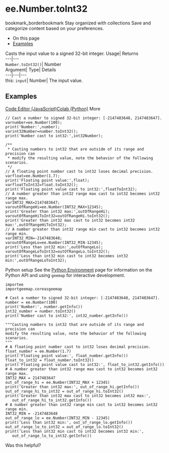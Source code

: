 
#  ee.Number.toInt32 
bookmark_borderbookmark Stay organized with collections  Save and categorize content based on your preferences.
  * On this page
  * [Examples](https://developers.google.com/earth-engine/apidocs/ee-number-toint32#examples)


Casts the input value to a signed 32-bit integer. 
Usage| Returns  
---|---  
`Number.toInt32()`| Number  
Argument| Type| Details  
---|---|---  
this: `input`| Number| The input value.  
## Examples
[Code Editor (JavaScript)](https://developers.google.com/earth-engine/apidocs/ee-number-toint32#code-editor-javascript-sample)[Colab (Python)](https://developers.google.com/earth-engine/apidocs/ee-number-toint32#colab-python-sample) More
```
// Cast a number to signed 32-bit integer: [-2147483648, 2147483647].
varnumber=ee.Number(100);
print('Number:',number);
varint32Number=number.toInt32();
print('Number cast to int32:',int32Number);

/**
 * Casting numbers to int32 that are outside of its range and precision can
 * modify the resulting value, note the behavior of the following scenarios.
 */
// A floating point number cast to int32 loses decimal precision.
varfloat=ee.Number(1.7);
print('Floating point value:',float);
varfloatToInt32=float.toInt32();
print('Floating point value cast to int32:',floatToInt32);
// A number greater than int32 range max cast to int32 becomes int32 range max.
varINT32_MAX=2147483647;
varoutOfRangeHi=ee.Number(INT32_MAX+12345);
print('Greater than int32 max:',outOfRangeHi);
varoutOfRangeHiToInt32=outOfRangeHi.toInt32();
print('Greater than int32 max cast to int32 becomes int32 max:',outOfRangeHiToInt32);
// A number greater than int32 range min cast to int32 becomes int32 range min.
varINT32_MIN=-2147483648;
varoutOfRangeLo=ee.Number(INT32_MIN-12345);
print('Less than int32 min:',outOfRangeLo);
varoutOfRangeLoToInt32=outOfRangeLo.toInt32();
print('Less than int32 min cast to int32 becomes int32 min:',outOfRangeLoToInt32);
```
Python setup
See the [ Python Environment](https://developers.google.com/earth-engine/guides/python_install) page for information on the Python API and using `geemap` for interactive development.
```
importee
importgeemap.coreasgeemap
```
```
# Cast a number to signed 32-bit integer: [-2147483648, 2147483647].
number = ee.Number(100)
print('Number:', number.getInfo())
int32_number = number.toInt32()
print('Number cast to int32:', int32_number.getInfo())

"""Casting numbers to int32 that are outside of its range and precision can
modify the resulting value, note the behavior of the following scenarios.
"""
# A floating point number cast to int32 loses decimal precision.
float_number = ee.Number(1.7)
print('Floating point value:', float_number.getInfo())
float_to_int32 = float_number.toInt32()
print('Floating point value cast to int32:', float_to_int32.getInfo())
# A number greater than int32 range max cast to int32 becomes int32 range max.
INT32_MAX = 2147483647
out_of_range_hi = ee.Number(INT32_MAX + 12345)
print('Greater than int32 max:', out_of_range_hi.getInfo())
out_of_range_hi_to_int32 = out_of_range_hi.toInt32()
print('Greater than int32 max cast to int32 becomes int32 max:',
   out_of_range_hi_to_int32.getInfo())
# A number greater than int32 range min cast to int32 becomes int32 range min.
INT32_MIN = -2147483648
out_of_range_lo = ee.Number(INT32_MIN - 12345)
print('Less than int32 min:', out_of_range_lo.getInfo())
out_of_range_lo_to_int32 = out_of_range_lo.toInt32()
print('Less than int32 min cast to int32 becomes int32 min:',
   out_of_range_lo_to_int32.getInfo())
```

Was this helpful?
